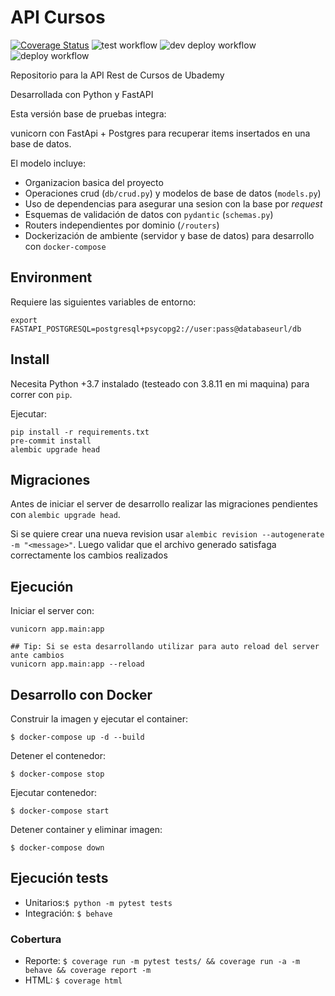 # API Cursos

[![Coverage Status](https://coveralls.io/repos/github/20212C-Taller2/courses/badge.svg?branch=develop)](https://coveralls.io/github/20212C-Taller2/courses?branch=develop)
![test workflow](https://github.com/20212C-Taller2/courses/actions/workflows/ci.yml/badge.svg)
![dev deploy workflow](https://github.com/20212C-Taller2/courses/actions/workflows/develop.yml/badge.svg)
![deploy workflow](https://github.com/20212C-Taller2/courses/actions/workflows/main.yml/badge.svg)

Repositorio para la API Rest de Cursos de Ubademy

Desarrollada con Python y FastAPI

Esta versión base de pruebas integra:

vunicorn con FastApi + Postgres para recuperar items insertados en una base de datos.

El modelo incluye:

- Organizacion basica del proyecto
- Operaciones crud (`db/crud.py`) y modelos de base de datos (`models.py`)
- Uso de dependencias para asegurar una sesion con la base por _request_
- Esquemas de validación de datos con `pydantic` (`schemas.py`)
- Routers independientes por dominio (`/routers`)
- Dockerización de ambiente (servidor y base de datos) para desarrollo con `docker-compose`

## Environment

Requiere las siguientes variables de entorno:

```shell
export FASTAPI_POSTGRESQL=postgresql+psycopg2://user:pass@databaseurl/db
```

## Install

Necesita Python +3.7 instalado (testeado con 3.8.11 en mi maquina) para correr con `pip`.

Ejecutar:

```shell
pip install -r requirements.txt
pre-commit install
alembic upgrade head
```

## Migraciones

Antes de iniciar el server de desarrollo realizar las migraciones pendientes con `alembic upgrade head`.

Si se quiere crear una nueva revision usar `alembic revision --autogenerate -m "<message>"`. Luego validar que el
archivo generado satisfaga correctamente los cambios realizados

## Ejecución

Iniciar el server con:

```shell
vunicorn app.main:app

## Tip: Si se esta desarrollando utilizar para auto reload del server ante cambios
vunicorn app.main:app --reload
```

## Desarrollo con Docker

Construir la imagen y ejecutar el container:

```shell
$ docker-compose up -d --build
```

Detener el contenedor:

```shell
$ docker-compose stop
```

Ejecutar contenedor:

```shell
$ docker-compose start
```

Detener container y eliminar imagen:

```shell
$ docker-compose down
```

## Ejecución tests

- Unitarios:`$ python -m pytest tests`
- Integración: `$ behave`

### Cobertura 

- Reporte: `$ coverage run -m pytest tests/ && coverage run -a -m behave && coverage report -m`
- HTML: `$ coverage html`
